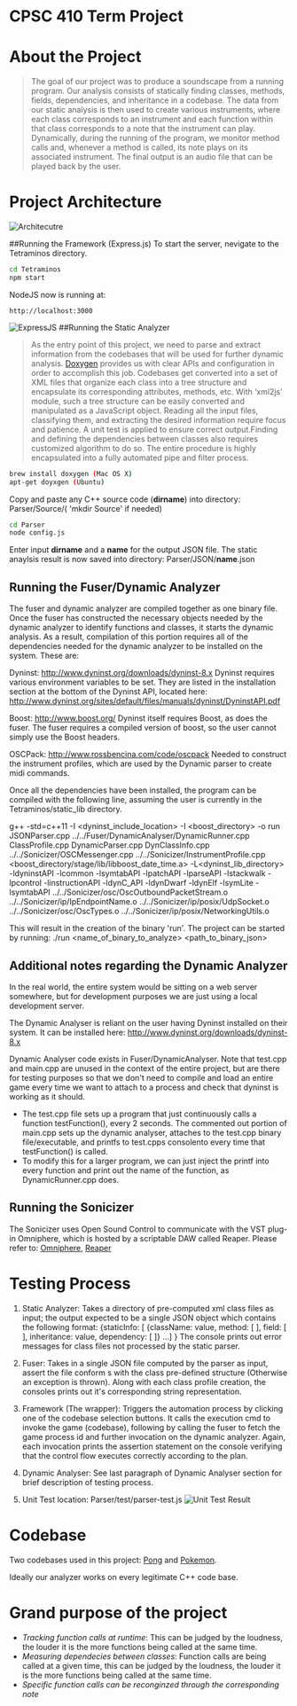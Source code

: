 CPSC 410 Term Project
=======
About the Project
===============
>The goal of our project was to produce a soundscape from a running program. Our analysis consists of statically finding classes, methods, fields, dependencies, and inheritance in a codebase. The data from our static analysis is then used to create various instruments, where each class corresponds to an instrument and each function within that class corresponds to a note that the instrument can play. Dynamically, during the running of the program, we monitor method calls and, whenever a method is called, its note plays on its associated instrument. The final output is an audio file that can be played back by the user.

Project Architecture
================
![Architecutre](Tetraminos/public/images/arch.jpg)

##Running the Framework (Express.js)
To start the server, nevigate to the Tetraminos directory.
```bash
cd Tetraminos
npm start
```
NodeJS now is running at:
```
http://localhost:3000
```
![ExpressJS](Tetraminos/public/images/entry.png)
##Running the Static Analyzer
>As the entry point of this project, we need to parse and extract information from the codebases that will be used for further dynamic analysis. [Doxygen](http://www.stack.nl/~dimitri/doxygen/) provides us with clear APIs and configuration in order to accomplish this job. Codebases get converted into a set of XML files that organize each class into a tree structure and encapsulate its corresponding attributes, methods, etc. With ‘xml2js’ module, such a tree structure can be easily converted and manipulated as a JavaScript object. Reading all the input files, classifying them, and extracting the desired information require focus and patience. A unit test is applied to ensure correct output.Finding and defining the dependencies between classes also requires customized algorithm to do so. The entire procedure is highly encapsulated into a fully automated pipe and filter process.


```bash
brew install doxygen (Mac OS X)
apt-get doyxgen (Ubuntu)
```
Copy and paste any C++ source code (__dirname__) into directory: Parser/Source/( 'mkdir Source' if needed)
```bash
cd Parser
node config.js
```
Enter input __dirname__ and a __name__ for the output JSON file.
The static anaylsis result is now saved into directory: Parser/JSON/__name__.json

## Running the Fuser/Dynamic Analyzer

The fuser and dynamic analyzer are compiled together as one binary file. Once the fuser has constructed the necessary objects needed by the dynamic analyzer to identify functions and classes, it starts the dynamic analysis. As a result, compilation of this portion requires all of the dependencies needed for the dynamic analyzer to be installed on the system. These are:

Dyninst: http://www.dyninst.org/downloads/dyninst-8.x
Dyninst requires various environment variables to be set. They are listed in the installation section at the bottom of the Dyninst API, located here: http://www.dyninst.org/sites/default/files/manuals/dyninst/DyninstAPI.pdf

Boost: http://www.boost.org/
Dyninst itself requires Boost, as does the fuser. The fuser requires a compiled version of boost, so the user cannot simply use the Boost headers.

OSCPack: http://www.rossbencina.com/code/oscpack
Needed to construct the instrument profiles, which are used by the Dynamic parser to create midi commands.

Once all the dependencies have been installed, the program can be compiled with the following line, assuming the user is currently in the Tetraminos/static_lib directory.

g++ -std=c++11 -I <dyninst_include_location> -I <boost_directory> -o run JSONParser.cpp ../../Fuser/DynamicAnalyser/DynamicRunner.cpp ClassProfile.cpp DynamicParser.cpp  DynClassInfo.cpp ../../Sonicizer/OSCMessenger.cpp ../../Sonicizer/InstrumentProfile.cpp <boost_directory/stage/lib/libboost_date_time.a> -L<dyninst_lib_directory> -ldyninstAPI -lcommon -lsymtabAPI -lpatchAPI -lparseAPI -lstackwalk -lpcontrol -linstructionAPI -ldynC_API -ldynDwarf -ldynElf -lsymLite -lsymtabAPI ../../Sonicizer/osc/OscOutboundPacketStream.o ../../Sonicizer/ip/IpEndpointName.o ../../Sonicizer/ip/posix/UdpSocket.o ../../Sonicizer/osc/OscTypes.o ../../Sonicizer/ip/posix/NetworkingUtils.o

This will result in the creation of the binary 'run'. The project can be started by running:
./run <name_of_binary_to_analyze> <path_to_binary_json>


## Additional notes regarding the Dynamic Analyzer

In the real world, the entire system would be sitting on a web server somewhere, but for development purposes we are just using a local development server.

The Dynamic Analyser is reliant on the user having Dyninst installed on their system. It can be installed here: http://www.dyninst.org/downloads/dyninst-8.x

Dynamic Analyser code exists in Fuser/DynamicAnalyser. Note that test.cpp and main.cpp are unused in the context of the entire project, but are there for testing purposes so that we don't need to compile and load an entire game every time we want to attach to a process and check that dyninst is working as it should.
  - The test.cpp file sets up a program that just continuously calls a function testFunction(), every 2 seconds. The commented out portion of main.cpp sets up the dynamic analyser, attaches to the test.cpp binary file/executable, and printfs to test.cpps consolento every time that testFunction() is called. 
  - To modify this for a larger program, we can just inject the printf into every function and print out the name of the function, as DynamicRunner.cpp does.
  

## Running the Sonicizer
The Sonicizer uses Open Sound Control to communicate with the VST plug-in Omniphere, which is hosted by a scriptable DAW called Reaper. Please refer to: [Omniphere](www.youtube.com/watch?v=R-dqcGGgDXk), [Reaper](http://www.reaper.fm/)

Testing Process
================

1. Static Analyzer: Takes a directory of pre-computed xml class files as input; the output expected to be a single JSON object which contains the following format: {staticInfo: [ {className: value, method: [ ], field: [ ], inheritance: value, dependency: [ ]} ...] }
The console prints out error messages for class files not processed by the static parser.

2. Fuser: Takes in a single JSON file computed by the parser as input, assert the file conform s with the class pre-defined structure (Otherwise an exception is thrown). Along with each class profile creation, the consoles prints out it's corresponding string representation.

3. Framework (The wrapper): Triggers the automation process by clicking one of the 
codebase selection buttons. It calls the execution cmd to invoke the game (codebase), following by calling the fuser to fetch the game process id and further invocation on the dynamic analyzer. Again, each invocation prints the assertion statement on the console verifying that the control flow executes correctly according to the plan.

4. Dynamic Analyser: See last paragraph of Dynamic Analyser section for brief description of testing process.

5. Unit Test location: Parser/test/parser-test.js
![Unit Test Result](Parser/test/unit-test.png)

Codebase
================
Two codebases used in this project: [Pong](https://github.com/chaficnajjar/pong) and [Pokemon](https://github.com/Buntoids/Buntoids).

Ideally our analyzer works on every legitimate C++ code base.

Grand purpose of the project
=======
- _Tracking function calls at runtime_: This can be judged by the loudness, the louder it is the more functions being called at the same time.
- _Measuring dependecies between classes_: Function calls are being called at a given time, this can be judged by the loudness, the louder it is the more functions being called at the same time.
- _Specific function calls can be reconginzed through the corresponding note_

